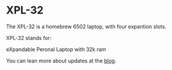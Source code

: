 # XPL-32

The XPL-32 is a homebrew 6502 laptop, with four expantion slots. 

XPL-32 stands for:

eXpandable 
Peronal 
Laptop 
with 32k ram

You can lean more about updates at the [blog](unstinkableinventions.wordpress.com).

